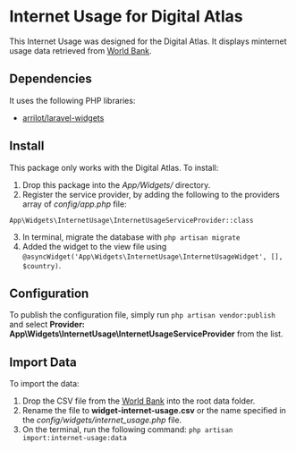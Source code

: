 # Internet Usage for Digital Atlas

This Internet Usage was designed for the Digital Atlas.  It displays minternet usage data retrieved from [World Bank](https://data.worldbank.org/indicator/IT.NET.USER.ZS).

## Dependencies

It uses the following PHP libraries:

- [arrilot/laravel-widgets](https://github.com/arrilot/laravel-widgets)

## Install

This package only works with the Digital Atlas.  To install:

1. Drop this package into the *App/Widgets/* directory.
2. Register the service provider, by adding the following to the providers array of *config/app.php* file:
```
App\Widgets\InternetUsage\InternetUsageServiceProvider::class
```
3. In terminal, migrate the database with `php artisan migrate`
4. Added the widget to the view file using `@asyncWidget('App\Widgets\InternetUsage\InternetUsageWidget', [], $country)`.

## Configuration

To publish the configuration file, simply run `php artisan vendor:publish` and select **Provider: App\Widgets\InternetUsage\InternetUsageServiceProvider** from the list.

## Import Data

To import the data:

1. Drop the CSV file from the [World Bank](https://data.worldbank.org/indicator/IT.NET.USER.ZS) into the root data folder.
2. Rename the file to **widget-internet-usage.csv** or the name specified in the *config/widgets/internet_usage.php* file.
3. On the terminal, run the following command: `php artisan import:internet-usage:data`
